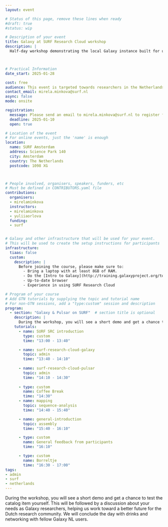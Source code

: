 ```yaml
---
layout: event

# Status of this page, remove these lines when ready
#draft: true  
#status: wip  

# Description of your event
title: Galaxy at SURF Research Cloud workshop
description: |
  Half-day workshop demonstrating the local Galaxy instance built for users of SURF Research Cloud. To sign up for the event, please send an email to mirela.minkova@surf.nl



# Practical Information
date_start: 2025-01-28

cost: free 
audience: This event is targeted towards researchers in the Netherlands who already have experience working with Galaxy. 
contact_email: mirela.minkova@surf.nl
async: false 
mode: onsite

registration:
  message: Please send an email to mirela.minkova@surf.nl to register for the workshop!
  deadline: 2025-01-10
  open: true 

# Location of the event
# For online events, just the 'name' is enough
location:
  name: SURF Amsterdam  
  address: Science Park 140
  city: Amsterdam
  country: The Netherlands
  postcode: 1098 XG



# People involved, organisers, speakers, funders, etc
# Must be defined in CONTRIBUTORS.yaml file
contributions:
  organisers:
  - mirelaminkova
  instructors:
  - mirelaminkova
  - yuliiaorlova
  funding:
  - surf 


# Galaxy and other infrastructure that will be used for your event.
# This will be used to create the setup instructions for participants
infrastructure:
  tiaas: false   
  custom: 
    description: |
      Before joining the course, please make sure to:
        - Bring a laptop with at least 8GB of RAM.
        - Do the [Intro to Galaxy](http://training.galaxyproject.org/topics/introduction/tutorials/galaxy-intro-short/tutorial.html) tutorial if you are not yet familiar with Galaxy
        - Up-to-date browser
        - Experience in using SURF Research Cloud 

# Program of your course
# Add GTN tutorials by supplying the topic and tutorial name
# For non-GTN sessions, add a "type:custom" session and description
program:
  - section: "Galaxy & Pulsar on SURF"  # section title is optional
    description: |
      During the workshop, you will see a short demo and get a chance to test the catalog item yourself.
    tutorials:
      - name: SURF SRC introduction
        type: custom
        time: "13:00 - 13:40"

      - name: surf-research-cloud-galaxy
        topic: admin
        time: "13:40 - 14:10"
        
      - name: surf-research-cloud-pulsar
        topic: admin
        time: "14:10 - 14:30"
        
      - type: custom
        name: Coffee Break
        time: "14:30"
      - name: mapping
        topic: sequence-analysis
        time: "14:40 - 15:40"

      - name: general-introduction
        topic: assembly
        time: "15:40 - 16:10"

      - type: custom
        name: General feedback from participants 
        time: "16:10"

      - type: custom
        name: Borreltje
        time: "16:30 - 17:00"
tags:
- admin
- surf
- netherlands
---
```


During the workshop, you will see a short demo and get a chance to test the catalog item yourself. This will be followed by a discussion about your needs as Galaxy researchers, helping us work toward a better future for the Dutch research community. We will conclude the day with drinks and networking with fellow Galaxy NL users.
